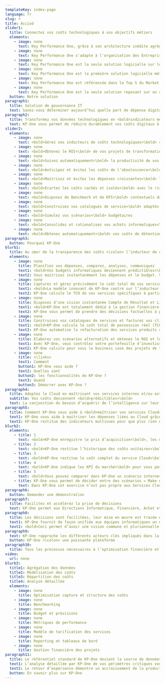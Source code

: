 ```yaml
---
templateKey: index-page
language: fr
slug: +
title: Acciod
slider1:
  title: Connectez vos coûts technologiques à vos objectifs métiers
  elements:
    - image: none
      text: Key Performance One, grâce à son architecture inédite agrège et structure les données de bout en bout et en assure le cycle de vie
    - image: none
      text: Key Performance One s'adapte à l'organisation des Entreprises et des Administrations en identifiant qui sont les producteurs de services informatiques et qui en sont les consommateurs
    - image: none
      text: Key Performance One est la seule solution logicielle sur le Cloud (SaaS) qui permet aux organisations de partager les mêmes métriques budgétaires IT de détention et de valeur (TCO-TVO)
    - image: none
      text: Key Performance One est la première solution logicielle métier qui permet de rapprocher, planifier et connecter les dépenses et les investissements du numérique
    - image: none
      text: Key Performance One est référencée dans le Top 5 du Market Guide Gartner parmi les solutions « IT Financial & Business Management » ITFM-ITBM
    - image: none
      text: Key Performance One est la seule solution reposant sur un algorithme métier des Technologies de l'Information (IT) totalement intégré et s'appuyant sur un modèle de données unique
  button: Notre solution
paragraph1:
  title: Solution de gouvernance IT
  text: Savez-vous déterminer aujourd’hui quelle part de dépense digitale/technologique contient vos produits et/ou services et quelle part devrez-vous demain y consacrer pour atteindre vos objectifs de croissance ?
paragraph2:
  title: Transformez vos données technologiques en <bold>indicateurs métier<\bold>
  text: KP-One vous permet de réduire durablement vos coûts digitaux à leur réel taux d’usage et d’aligner vos investissements technologiques sur les besoins stratégiques de vos métiers.
slider2:
  elements:
    - image: none
      text: <bold>Gérez vos inducteurs de coûts technologiques<\bold> sur un même prisme
    - image: none
      text: <bold>Obtenez le ROI<\bold> de vos projets de transformation digitale
    - image: none
      text: <bold>Suivez automatiquement<\bold> la productivité de vos projets et évitez les dérives
    - image: none
      text: <bold>Anticipez et évitez les coûts de l’obsolescence<\bold> par la prédictibilité de vos budgets informatiques
    - image: none
      text: <bold>Maitrisez et évitez les dépenses croissantes<\bold> liées à vos services Cloud par le TCO et le TVO
    - image: none
      text: <bold>Ecartez les coûts cachés et isolés<\bold> avec le risque du « Shadow IT »
    - image: none
      text: <bold>Disposez de Benchmark et de KPI<\bold> contextuels dans votre métier
    - image: none
      text: <bold>Construisez vos catalogues de service<\bold> adaptés à vos métiers
    - image: none
      text: <bold>Simulez vos scénarios<\bold> budgétaires
    - image: none
      text: <bold>Consolidez et rationalisez vos achats informatiques<\bold> par fournisseur et type de services
    - image: none
      text: <bold>Obtenez automatiquement<\bold> vos coûts de détention technologiques
paragraph3:
  button: Pourquoi KP-One
blurb1:
  title: Au cœur de la transparence des coûts <\colon> l’inducteur de coût
  elements:
    - image: none
      title: Planifiez vos dépenses, comparez, analysez, communiquez
      text1: <bold>Vos budgets informatiques deviennent prédictibles<\bold> car KP-One les calcule à partir de vos coûts réels, fixes ou variables.
      text2: Vous maitrisez instantanément les dépenses et le budget. Vous pouvez simuler vos prochains budgets, les comparer entre eux et aux exercices précédents.
    - image: none
      title: Capturez et gérez précisément le coût total de vos services informatiques (TCO)
      text1: <bold>Le modèle innovant de KP-One centré sur l’inducteur de coût<\bold> vous permet de relier l’ensemble des ressources technologiques à l’ensemble de leurs coûts.
      text2: KP-One calcule le TCO de vos services spécifiques à partir de l’ensemble des inducteurs de coûts attachés à chaque ressource technologique.
    - image: none
      title: Disposez d’une vision instantanée Compte de Résultat et Liquidités quel que soit le périmètre budgétaire ou le projet d’investissement analysé
      text1: <bold>KP-One est totalement dédié à la gestion financière IT et à la gouvernance informatique<\bold> ce qui vous permet de réunir l’ensemble des décisionnaires financiers et technologiques.
      text2: KP-One vous permet de prendre des décisions factuelles à partir des vues synchronisées liquidités et compte de résultat quel que soit le périmètre analysé ou simulé.
    - image: none
      title: Construisez vos catalogues de services et facturez vos clients internes en toute transparence
      text1: <bold>KP-One calcule le coût total de possession réel (TCO)<\bold> pour chaque consommateur/ utilisateur des services. KP-One vous assiste dans la construction de vos catalogues de services spécifiques, vos unités d’œuvre et vos KPI contextuels.
      text2: KP-One automatise la refacturation des services produits aux clients consommateurs.
    - image: none
      title: Elaborez vos scénarios alternatifs et obtenez le ROI et le Payback  de vos projets de transformation digitale
      text1: Avec KP-One, vous contrôlez votre portefeuille d’investissements digitaux et mesurez les gains de vos projets (benefit tracking) et l’impact de leur productivité sur vos budgets de fonctionnement.
      text2: KP-One calcule pour vous le business case des projets de transformation digitale en comparant les coûts complets de fonctionnement initiaux et cibles. Vous anticipez ainsi l’obsolescence technologique et les surcoûts.
    - image: none
      title: <\links>
      text1: Comment
      button1: KP-One vous aide ?
      text2: Quelles sont
      button2: les fonctionnalités de KP-One ?
      text3: Quand
      button3: Démarrer avec KP-One ?
paragraph4:
  title: Adoptez le Cloud en maîtrisant vos services internes et/ou externes et votre budget
  subtitle: Vos coûts deviennent <bold>prédictibles<\bold>
  text: La conjonction du besoin d’acquérir de l’intelligence sur leur marché et la puissance des offres technologiques déclenche une priorité d’investissement dans le numérique. De ce fait, les entreprises axent leur stratégie sur l’acquisition et le traitement des données rendu possible par le Cloud Computing qui arrive à maturité.
paragraph5:
  title: Comment KP-One vous aide à <bold>maîtriser vos services Cloud<\bold>
  text1: KP-One vous aide à maitriser les dépenses liées au Cloud grâce à son modèle inédit totalement intégré.
  text2: KP-One restitue des indicateurs multivues pour que plus rien ne vous échappe <\colon>
blurb2:
  elements:
    - title: 1
      text: <bold>KP-One enregistre le prix d’acquisition<\bold>, les montants unitaires actualisés et le coût total (IaaS, PaaS, SaaS) et permet la parfaite lisibilité des factures compliquées du Cloud.
    - title: 2
      text: <bold>KP-One restitue l’historique des coûts unitaires<\bold>, de vos volumes et des coûts totaux de détention (TCO). KP-One vous indique l’évolution des unités d’œuvre et l’évolution de vos volumes.
    - title: 3
      text: <bold>KP-One restitue le coût complet du service Cloud<\bold> et vous indique son évolution pour obtenir le cout total de la valeur (TVO).
    - title: 4
      text: <bold>KP-One indique les KPI du marché<\bold> pour vous permettre de comparer le taux d’usage le plus approprié du Cloud (IaaS, PaaS…) par rapport au meilleur prix du moment.
    - title: 5
      text: <bold>Vous pouvez comparer dans KP-One un scénario interne<\bold> avec celui de l’adoption du Cloud en spécifiant vos volumes et calculer le ROI de chaque transformation. Vous saurez si la flexibilité d’un Cloud a un coût pertinent dans votre contexte.
    - title: KP-One vous permet de décider entre des scénarios « Make or Buy ».
      text: Dans KP-One cet exercice n’est pas propre aux Services Cloud. Vous pouvez vous y livrer pour <bold>n'importe quel service interne et/ou externe.<\bold>
paragraph6:
  button: Demander une démonstration
paragraph7:
  title: Facilitez et accélérez la prise de décisions
  text: KP-One permet aux Directions Informatique, Financière, Achat et Métier d’avoir une compréhension commune instantanée et juste des dépenses technologiques et leur impact financier sur le service produit pour l’Entreprise
paragraph8:
  title: Les décisions sont facilitées, leur mise en œuvre est tracée et les retours sur investissements vérifiables.
  text1: KP-One fournit de façon unifiée aux équipes informatiques un niveau de détails jamais égalé dans d’autres solutions et fournit des données financières stratégiques aux  Directions. La valeur des biens informatiques en tant qu’investissements et services rendus est instantanément analysable. KP-One met à disposition les fonctions nécessaires au suivi des écarts budgétaires, à l’analyse des structures des coûts technologiques et au calcul des impacts financiers des transformations digitales.
  text2: <bold>Ceci permet d’avoir une vision commune et pluriannuelle des budgets<\bold> (passée ou future), lisible sur des comptes de résultats et liquidités, d’obtenir les KPI contextuels, les Benchmarks, les scénarios alternatifs, et l’ensemble du Portfolio projets…
paragraph9:
  text: KP-One rapproche les différents acteurs clés impliqués dans la transformation digitale de l’entreprise
  button: KP-One <\colon> une puissante plateforme
paragraph10:
  title: Tous les processus nécessaires à l’optimisation financière et au management des technologies sont automatisés par KP-One
video:
  url: none
blurb3:
  title1: Agrégation des données
  title2: Modélisation des coûts
  title3: Répartition des coûts
  title4: Analyse détaillée
  elements:
    - image: none
      title: Optimisation capture et structure des coûts
    - image: none
      title: Benchmarking
    - image: none
      title: Budget et prévisions
    - image: none
      title: Métriques de performance
    - image: none
      title: Modèle de tarification des services
    - image: none
      title: Reporting et tableaux de bord
    - image: none
      title: Gestion financière des projets
paragraph11:
  title: Le référentiel standard de KP-One devient la source de données unique de la plateforme d’analyse collaborative qui transforme vos données technico-économiques en indicateurs métier.
  text1: L’analyse détaillée par KP-One de vos périmètres critiques vous permet d’identifier des économies structurelles et durables de l’ordre de 15 à 20 % dès sa mise en œuvre.
  text2: Le retour d’expérience démontre un accroissement de la productivité de la gestion de la chaîne financière de vos technologies de 36%.
  button: En savoir plus sur KP-One
---
```

